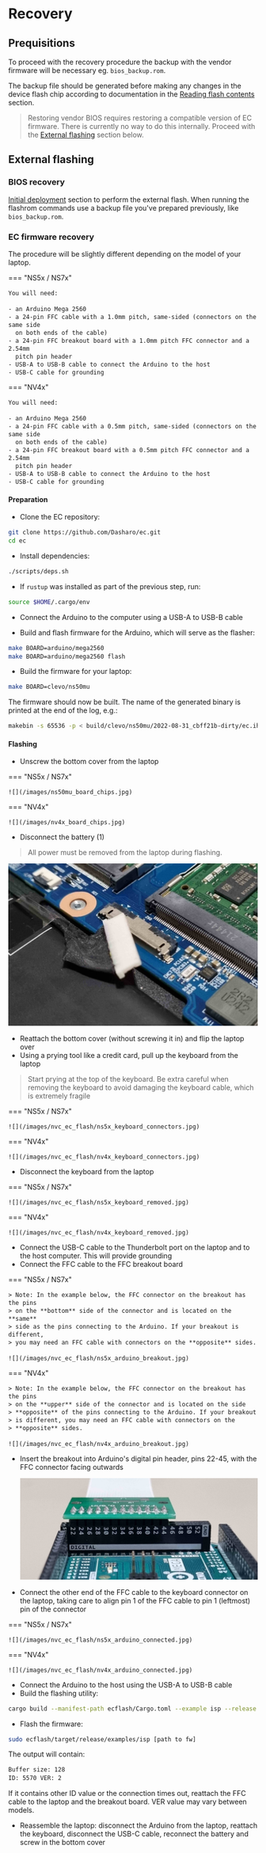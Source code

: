 # Recovery

## Prequisitions

To proceed with the recovery procedure the backup with the vendor firmware will
be necessary eg. `bios_backup.rom`.

The backup file should be generated before making any changes in the device
flash chip according to documentation in the
[Reading flash contents](initial-deployment.md#reading-flash-contents)
section.

> Restoring vendor BIOS requires restoring a compatible version of EC firmware.
> There is currently no way to do this internally. Proceed with the
> [External flashing](#external-flashing) section below.

## External flashing

### BIOS recovery

[Initial deployment](initial-deployment.md#initial-installation) section to
perform the external flash. When running the flashrom commands use a backup file
you've prepared previously, like `bios_backup.rom`.

### EC firmware recovery

The procedure will be slightly different depending on the model of your laptop.

=== "NS5x / NS7x"

	You will need:

	- an Arduino Mega 2560
	- a 24-pin FFC cable with a 1.0mm pitch, same-sided (connectors on the same side
	  on both ends of the cable)
	- a 24-pin FFC breakout board with a 1.0mm pitch FFC connector and a 2.54mm
	  pitch pin header
	- USB-A to USB-B cable to connect the Arduino to the host
	- USB-C cable for grounding

=== "NV4x"

	You will need:

	- an Arduino Mega 2560
	- a 24-pin FFC cable with a 0.5mm pitch, same-sided (connectors on the same side
	  on both ends of the cable)
	- a 24-pin FFC breakout board with a 0.5mm pitch FFC connector and a 2.54mm
	  pitch pin header
	- USB-A to USB-B cable to connect the Arduino to the host
	- USB-C cable for grounding

#### Preparation

- Clone the EC repository:

```bash
git clone https://github.com/Dasharo/ec.git
cd ec
```

- Install dependencies:

```bash
./scripts/deps.sh
```

- If `rustup` was installed as part of the previous step, run:

```bash
source $HOME/.cargo/env
```

- Connect the Arduino to the computer using a USB-A to USB-B cable

- Build and flash firmware for the Arduino, which will serve as the flasher:

```bash
make BOARD=arduino/mega2560
make BOARD=arduino/mega2560 flash
```

- Build the firmware for your laptop:

```bash
make BOARD=clevo/ns50mu
```

The firmware should now be built. The name of the generated binary
is printed at the end of the log, e.g.:

```bash
makebin -s 65536 -p < build/clevo/ns50mu/2022-08-31_cbff21b-dirty/ec.ihx > build/clevo/ns50mu/2022-08-31_cbff21b-dirty/ec.rom
```

#### Flashing

- Unscrew the bottom cover from the laptop

=== "NS5x / NS7x"

	![](/images/ns50mu_board_chips.jpg)

=== "NV4x"

	![](/images/nv4x_board_chips.jpg)

- Disconnect the battery (1)

> All power must be removed from the laptop during flashing.

  ![](/images/nvc_ec_flash/ns5x_battery_unplugged.jpg)

- Reattach the bottom cover (without screwing it in) and flip the laptop over
- Using a prying tool like a credit card, pull up the keyboard from the laptop

> Start prying at the top of the keyboard. Be extra careful when removing the
> keyboard to avoid damaging the keyboard cable, which is extremely fragile

=== "NS5x / NS7x"

	![](/images/nvc_ec_flash/ns5x_keyboard_connectors.jpg)

=== "NV4x"

	![](/images/nvc_ec_flash/nv4x_keyboard_connectors.jpg)

- Disconnect the keyboard from the laptop

=== "NS5x / NS7x"

	![](/images/nvc_ec_flash/ns5x_keyboard_removed.jpg)

=== "NV4x"

	![](/images/nvc_ec_flash/nv4x_keyboard_removed.jpg)

- Connect the USB-C cable to the Thunderbolt port on the laptop and to the host
  computer. This will provide grounding
- Connect the FFC cable to the FFC breakout board

=== "NS5x / NS7x"

	> Note: In the example below, the FFC connector on the breakout has the pins
	> on the **bottom** side of the connector and is located on the **same**
	> side as the pins connecting to the Arduino. If your breakout is different,
	> you may need an FFC cable with connectors on the **opposite** sides.

	![](/images/nvc_ec_flash/ns5x_arduino_breakout.jpg)

=== "NV4x"

	> Note: In the example below, the FFC connector on the breakout has the pins
	> on the **upper** side of the connector and is located on the side
	> **opposite** of the pins connecting to the Arduino. If your breakout
	> is different, you may need an FFC cable with connectors on the
	> **opposite** sides.

	![](/images/nvc_ec_flash/nv4x_arduino_breakout.jpg)

- Insert the breakout into Arduino's digital pin header, pins 22-45, with the
  FFC connector facing outwards

  ![](/images/nvc_ec_flash/ns5x_arduino_breakout_attached.jpg)

- Connect the other end of the FFC cable to the keyboard connector on the
  laptop, taking care to align pin 1 of the FFC cable to pin 1 (leftmost) pin
  of the connector

=== "NS5x / NS7x"

	![](/images/nvc_ec_flash/ns5x_arduino_connected.jpg)

=== "NV4x"

	![](/images/nvc_ec_flash/nv4x_arduino_connected.jpg)

- Connect the Arduino to the host using the USB-A to USB-B cable
- Build the flashing utility:

```bash
cargo build --manifest-path ecflash/Cargo.toml --example isp --release
```

- Flash the firmware:

```bash
sudo ecflash/target/release/examples/isp [path to fw]
```

The output will contain:

```bash
Buffer size: 128
ID: 5570 VER: 2
```

If it contains other ID value or the connection times out, reattach the FFC
cable to the laptop and the breakout board. VER value may vary between models.

- Reassemble the laptop: disconnect the Arduino from the laptop, reattach the
  keyboard, disconnect the USB-C cable, reconnect the battery and screw in the
  bottom cover
